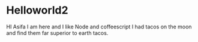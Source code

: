 # Helloworld2
HI Asifa
I am here and I like Node and coffeescript
I had tacos on the moon and find them far superior to earth tacos.

